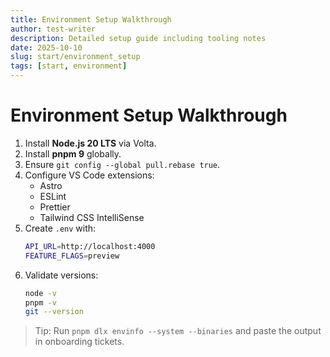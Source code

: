 ```yaml
---
title: Environment Setup Walkthrough
author: test-writer
description: Detailed setup guide including tooling notes
date: 2025-10-10
slug: start/environment_setup
tags: [start, environment]
---
```


# Environment Setup Walkthrough

1. Install **Node.js 20 LTS** via Volta.
2. Install **pnpm 9** globally.
3. Ensure `git config --global pull.rebase true`.
4. Configure VS Code extensions:
   - Astro
   - ESLint
   - Prettier
   - Tailwind CSS IntelliSense
5. Create `.env` with:
   ```bash
   API_URL=http://localhost:4000
   FEATURE_FLAGS=preview
   ```
6. Validate versions:
   ```bash
   node -v
   pnpm -v
   git --version
   ```

> Tip: Run `pnpm dlx envinfo --system --binaries` and paste the output in onboarding tickets.
